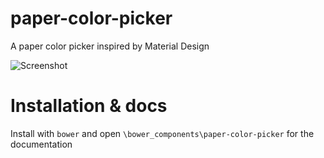 paper-color-picker
==================

A paper color picker inspired by Material Design

![Screenshot](https://cloud.githubusercontent.com/assets/46602/5494478/17a8d2b0-86f5-11e4-826d-519113060697.png)

Installation & docs
===

Install with `bower` and open `\bower_components\paper-color-picker` for the documentation
